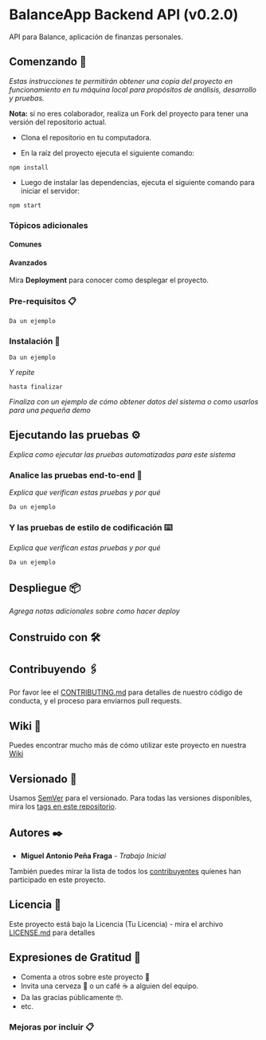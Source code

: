 # BalanceApp Backend API (v0.2.0)

API para Balance, aplicación de finanzas personales.

## Comenzando 🚀

_Estas instrucciones te permitirán obtener una copia del proyecto en funcionamiento en tu máquina local para propósitos de análisis, desarrollo y pruebas._

**Nota:** si no eres colaborador, realiza un Fork del proyecto para tener una versión del repositorio actual.

* Clona el repositorio en tu computadora.

* En la raíz del proyecto ejecuta el siguiente comando:

```
npm install
```

* Luego de instalar las dependencias, ejecuta el siguiente comando para iniciar el servidor:

```
npm start
```

### Tópicos adicionales

#### Comunes

#### Avanzados


Mira **Deployment** para conocer como desplegar el proyecto.

### Pre-requisitos 📋

```
Da un ejemplo
```

### Instalación 🔧


```
Da un ejemplo
```

_Y repite_

```
hasta finalizar
```

_Finaliza con un ejemplo de cómo obtener datos del sistema o como usarlos para una pequeña demo_

## Ejecutando las pruebas ⚙️

_Explica como ejecutar las pruebas automatizadas para este sistema_

### Analice las pruebas end-to-end 🔩

_Explica que verifican estas pruebas y por qué_

```
Da un ejemplo
```

### Y las pruebas de estilo de codificación ⌨️

_Explica que verifican estas pruebas y por qué_

```
Da un ejemplo
```

## Despliegue 📦

_Agrega notas adicionales sobre como hacer deploy_

## Construido con 🛠️

## Contribuyendo 🖇️

Por favor lee el [CONTRIBUTING.md](https://gist.github.com/villanuevand/xxxxxx) para detalles de nuestro código de conducta, y el proceso para enviarnos pull requests.

## Wiki 📖

Puedes encontrar mucho más de cómo utilizar este proyecto en nuestra [Wiki](https://github.com/tu/proyecto/wiki)

## Versionado 📌

Usamos [SemVer](http://semver.org/) para el versionado. Para todas las versiones disponibles, mira los [tags en este repositorio](https://github.com/tu/proyecto/tags).

## Autores ✒️

- **Miguel Antonio Peña Fraga** - _Trabajo Inicial_

También puedes mirar la lista de todos los [contribuyentes](https://github.com/your/project/contributors) quíenes han participado en este proyecto.

## Licencia 📄

Este proyecto está bajo la Licencia (Tu Licencia) - mira el archivo [LICENSE.md](LICENSE.md) para detalles

## Expresiones de Gratitud 🎁

- Comenta a otros sobre este proyecto 📢
- Invita una cerveza 🍺 o un café ☕ a alguien del equipo.
- Da las gracias públicamente 🤓.
- etc.

### Mejoras por incluir 📋


